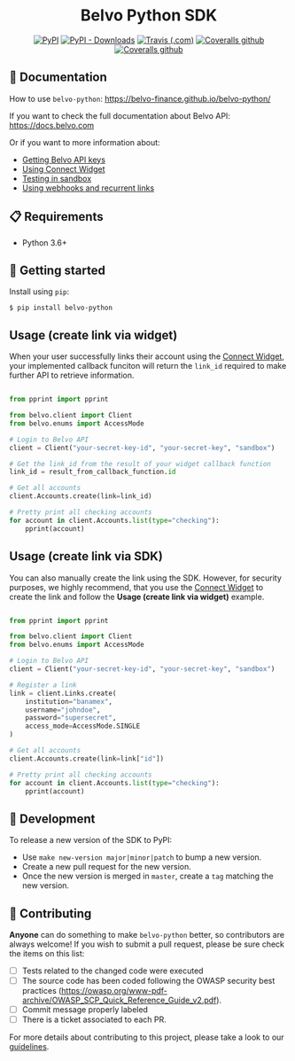 <h1 align="center">Belvo Python SDK</h1>
<p align="center">
    <a href="https://pypi.org/project/belvo-python/"><img alt="PyPI" src="https://img.shields.io/pypi/v/belvo-python?style=for-the-badge"></a>
    <a href="https://pypistats.org/packages/belvo-python"><img alt="PyPI - Downloads" src="https://img.shields.io/pypi/dm/belvo-python?style=for-the-badge"></a>
    <a href="https://travis-ci.com/belvo-finance/belvo-python"><img alt="Travis (.com)" src="https://img.shields.io/travis/com/belvo-finance/belvo-python/master?style=for-the-badge"></a>
    <a href="https://coveralls.io/github/belvo-finance/belvo-python"><img alt="Coveralls github" src="https://img.shields.io/coveralls/github/belvo-finance/belvo-python?style=for-the-badge"></a>
    <a href="https://github.com/psf/black"><img alt="Coveralls github" src="https://img.shields.io/badge/code%20style-black-000000.svg?style=for-the-badge"></a>
</p>

## 📕 Documentation
How to use `belvo-python`: https://belvo-finance.github.io/belvo-python/

If you want to check the full documentation about Belvo API: https://docs.belvo.com

Or if you want to more information about:
* [Getting Belvo API keys](https://developers.belvo.com/docs/get-your-belvo-api-keys)
* [Using Connect Widget](https://developers.belvo.com/docs/connect-widget)
* [Testing in sandbox](https://developers.belvo.com/docs/test-in-sandbox)
* [Using webhooks and recurrent links](https://developers.belvo.com/docs/webhooks)


## 📋 Requirements
* Python 3.6+

## 🚀 Getting started

Install using `pip`:
```
$ pip install belvo-python
```

## Usage (create link via widget)

When your user successfully links their account using the [Connect Widget](https://developers.belvo.com/docs/connect-widget), your implemented callback funciton will return the `link_id` required to make further API to retrieve information.

```python

from pprint import pprint

from belvo.client import Client
from belvo.enums import AccessMode

# Login to Belvo API
client = Client("your-secret-key-id", "your-secret-key", "sandbox")

# Get the link_id from the result of your widget callback function
link_id = result_from_callback_function.id

# Get all accounts
client.Accounts.create(link=link_id)

# Pretty print all checking accounts
for account in client.Accounts.list(type="checking"):
    pprint(account)
```


## Usage (create link via SDK)

You can also manually create the link using the SDK. However, for security purposes, we highly recommend, that you use the [Connect Widget](https://developers.belvo.com/docs/connect-widget) to create the link and follow the **Usage (create link via widget)** example.


```python

from pprint import pprint

from belvo.client import Client
from belvo.enums import AccessMode

# Login to Belvo API
client = Client("your-secret-key-id", "your-secret-key", "sandbox")

# Register a link 
link = client.Links.create(
    institution="banamex",
    username="johndoe",
    password="supersecret",
    access_mode=AccessMode.SINGLE
)

# Get all accounts
client.Accounts.create(link=link["id"])

# Pretty print all checking accounts
for account in client.Accounts.list(type="checking"):
    pprint(account)
```

## 🐍 Development

To release a new version of the SDK to PyPI:
- Use `make new-version major|minor|patch` to bump a new version.
- Create a new pull request for the new version.
- Once the new version is merged in `master`, create a `tag` matching the new version.

## 👥 Contributing
**Anyone** can do something to make `belvo-python` better, so contributors are always welcome!
If you wish to submit a pull request, please be sure check the items on this list:
- [ ] Tests related to the changed code were executed
- [ ] The source code has been coded following the OWASP security best practices (https://owasp.org/www-pdf-archive/OWASP_SCP_Quick_Reference_Guide_v2.pdf).
- [ ] Commit message properly labeled
- [ ] There is a ticket associated to each PR. 

For more details about contributing to this project, please take a look to our [guidelines](CONTRIBUTING.md). 
